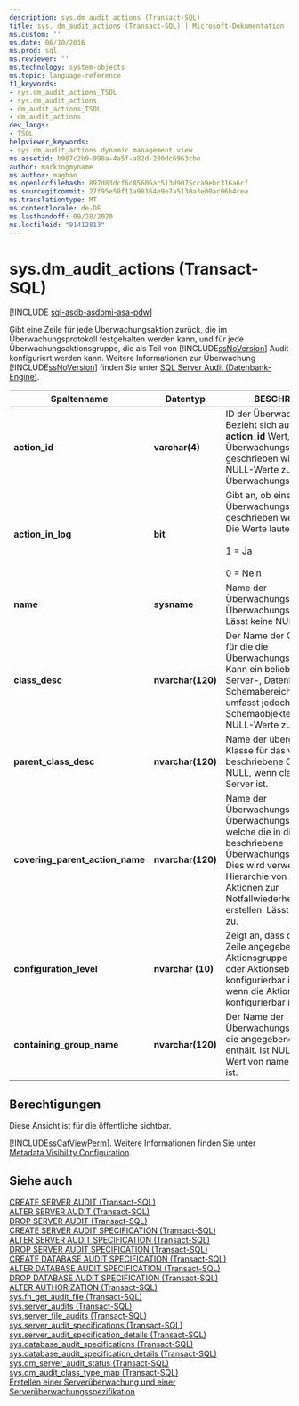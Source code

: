 ```yaml
---
description: sys.dm_audit_actions (Transact-SQL)
title: sys. dm_audit_actions (Transact-SQL) | Microsoft-Dokumentation
ms.custom: ''
ms.date: 06/10/2016
ms.prod: sql
ms.reviewer: ''
ms.technology: system-objects
ms.topic: language-reference
f1_keywords:
- sys.dm_audit_actions_TSQL
- sys.dm_audit_actions
- dm_audit_actions_TSQL
- dm_audit_actions
dev_langs:
- TSQL
helpviewer_keywords:
- sys.dm_audit_actions dynamic management view
ms.assetid: b987c2b9-998a-4a5f-a82d-280dc6963cbe
author: markingmyname
ms.author: maghan
ms.openlocfilehash: 897d83dcf6c85606ac513d9075cca9ebc316a6cf
ms.sourcegitcommit: 27f95e50f11a98164e9e7a5130a3e00ac06b4cea
ms.translationtype: MT
ms.contentlocale: de-DE
ms.lasthandoff: 09/28/2020
ms.locfileid: "91412813"
---
```

# <a name="sysdm_audit_actions-transact-sql"></a>sys.dm_audit_actions (Transact-SQL)
[!INCLUDE [sql-asdb-asdbmi-asa-pdw](../../includes/applies-to-version/sql-asdb-asdbmi-asa.md)]

  Gibt eine Zeile für jede Überwachungsaktion zurück, die im Überwachungsprotokoll festgehalten werden kann, und für jede Überwachungsaktionsgruppe, die als Teil von [!INCLUDE[ssNoVersion](../../includes/ssnoversion-md.md)] Audit konfiguriert werden kann. Weitere Informationen zur Überwachung [!INCLUDE[ssNoVersion](../../includes/ssnoversion-md.md)] finden Sie unter [SQL Server Audit &#40;Datenbank-Engine&#41;](../../relational-databases/security/auditing/sql-server-audit-database-engine.md).  
  
|Spaltenname|Datentyp|BESCHREIBUNG|  
|-----------------|---------------|-----------------|  
|**action_id**|**varchar(4)**|ID der Überwachungsaktion. Bezieht sich auf den **action_id** Wert, der in jeden Überwachungsdaten Satz geschrieben wird. Lässt NULL-Werte zu. NULL für Überwachungsgruppen.|  
|**action_in_log**|**bit**|Gibt an, ob eine Aktion in ein Überwachungsprotokoll geschrieben werden kann. Die Werte lauten:<br /><br /> 1 = Ja<br /><br /> 0 = Nein|  
|**name**|**sysname**|Name der Überwachungsaktion oder Überwachungsaktionsgruppe. Lässt keine NULL-Werte zu.|  
|**class_desc**|**nvarchar(120)**|Der Name der Objektklasse, für die die Überwachungsaktion gilt. Kann ein beliebiges der Server-, Datenbank- oder Schemabereichsobjekte sein, umfasst jedoch keine Schemaobjekte. Lässt keine NULL-Werte zu.|  
|**parent_class_desc**|**nvarchar(120)**|Name der übergeordneten Klasse für das von class_desc beschriebene Objekt. Ist NULL, wenn class_desc der Server ist.|  
|**covering_parent_action_name**|**nvarchar(120)**|Name der Überwachungsaktion oder Überwachungsgruppe, welche die in dieser Zeile beschriebene Überwachungsaktion enthält. Dies wird verwendet, um eine Hierarchie von Aktionen und Aktionen zur Notfallwiederherstellung zu erstellen. Lässt NULL-Werte zu.|  
|**configuration_level**|**nvarchar (10)**|Zeigt an, dass die in dieser Zeile angegebene Aktion oder Aktionsgruppe auf Gruppen- oder Aktionsebene konfigurierbar ist. Ist NULL, wenn die Aktion nicht konfigurierbar ist.|  
|**containing_group_name**|**nvarchar(120)**|Der Name der Überwachungsgruppe, die die angegebene Aktion enthält. Ist NULL, wenn der Wert von name eine Gruppe ist.|  
  
## <a name="permissions"></a>Berechtigungen  
Diese Ansicht ist für die öffentliche sichtbar.
  
 [!INCLUDE[ssCatViewPerm](../../includes/sscatviewperm-md.md)]. Weitere Informationen finden Sie unter [Metadata Visibility Configuration](../../relational-databases/security/metadata-visibility-configuration.md).  
  
## <a name="see-also"></a>Siehe auch  
 [CREATE SERVER AUDIT &#40;Transact-SQL&#41;](../../t-sql/statements/create-server-audit-transact-sql.md)   
 [ALTER SERVER AUDIT &#40;Transact-SQL&#41;](../../t-sql/statements/alter-server-audit-transact-sql.md)   
 [DROP SERVER AUDIT &#40;Transact-SQL&#41;](../../t-sql/statements/drop-server-audit-transact-sql.md)   
 [CREATE SERVER AUDIT SPECIFICATION &#40;Transact-SQL&#41;](../../t-sql/statements/create-server-audit-specification-transact-sql.md)   
 [ALTER SERVER AUDIT SPECIFICATION &#40;Transact-SQL&#41;](../../t-sql/statements/alter-server-audit-specification-transact-sql.md)   
 [DROP SERVER AUDIT SPECIFICATION &#40;Transact-SQL&#41;](../../t-sql/statements/drop-server-audit-specification-transact-sql.md)   
 [CREATE DATABASE AUDIT SPECIFICATION &#40;Transact-SQL&#41;](../../t-sql/statements/create-database-audit-specification-transact-sql.md)   
 [ALTER DATABASE AUDIT SPECIFICATION &#40;Transact-SQL&#41;](../../t-sql/statements/alter-database-audit-specification-transact-sql.md)   
 [DROP DATABASE AUDIT SPECIFICATION &#40;Transact-SQL&#41;](../../t-sql/statements/drop-database-audit-specification-transact-sql.md)   
 [ALTER AUTHORIZATION &#40;Transact-SQL&#41;](../../t-sql/statements/alter-authorization-transact-sql.md)   
 [sys.fn_get_audit_file &#40;Transact-SQL&#41;](../../relational-databases/system-functions/sys-fn-get-audit-file-transact-sql.md)   
 [sys.server_audits &#40;Transact-SQL&#41;](../../relational-databases/system-catalog-views/sys-server-audits-transact-sql.md)   
 [sys.server_file_audits &#40;Transact-SQL&#41;](../../relational-databases/system-catalog-views/sys-server-file-audits-transact-sql.md)   
 [sys.server_audit_specifications &#40;Transact-SQL&#41;](../../relational-databases/system-catalog-views/sys-server-audit-specifications-transact-sql.md)   
 [sys.server_audit_specification_details &#40;Transact-SQL&#41;](../../relational-databases/system-catalog-views/sys-server-audit-specification-details-transact-sql.md)   
 [sys.database_audit_specifications &#40;Transact-SQL&#41;](../../relational-databases/system-catalog-views/sys-database-audit-specifications-transact-sql.md)   
 [sys.database_audit_specification_details &#40;Transact-SQL&#41;](../../relational-databases/system-catalog-views/sys-database-audit-specification-details-transact-sql.md)   
 [sys.dm_server_audit_status &#40;Transact-SQL&#41;](../../relational-databases/system-dynamic-management-views/sys-dm-server-audit-status-transact-sql.md)   
 [sys.dm_audit_class_type_map &#40;Transact-SQL&#41;](../../relational-databases/system-dynamic-management-views/sys-dm-audit-class-type-map-transact-sql.md)   
 [Erstellen einer Serverüberwachung und einer Serverüberwachungsspezifikation](../../relational-databases/security/auditing/create-a-server-audit-and-server-audit-specification.md)  
  
  
